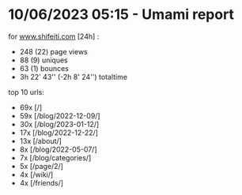 # 10/06/2023 05:15 - Umami report
for www.shifeiti.com [24h] :

 - 248 (22) page views
 - 88 (9) uniques
 - 63 (1) bounces
 - 3h 22' 43'' (-2h 8' 24'') totaltime


top 10 urls:
 - 69x [/]
 - 59x [/blog/2022-12-09/]
 - 30x [/blog/2023-01-12/]
 - 17x [/blog/2022-12-22/]
 - 13x [/about/]
 - 8x [/blog/2022-05-07/]
 - 7x [/blog/categories/]
 - 5x [/page/2/]
 - 4x [/wiki/]
 - 4x [/friends/]


